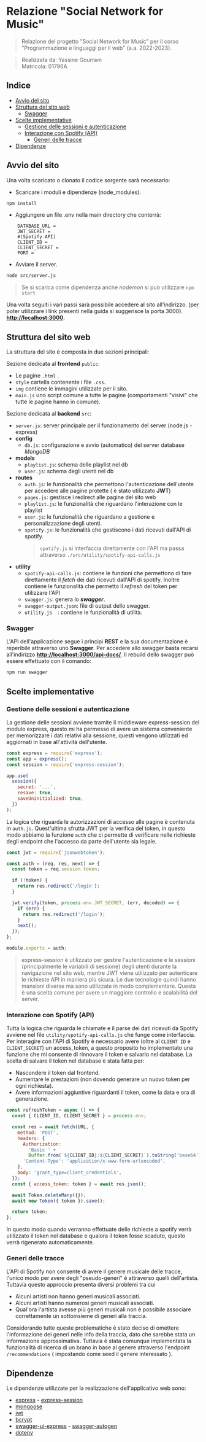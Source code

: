 # Relazione "Social Network for Music"

> Relazione del progetto "Social Network for Music" per il corso "Programmazione e linguaggi per il web" (a.a. 2022-2023).

> Realizzata da: Yassine Gourram\
> Matricola: 01796A

## Indice

- [Avvio del sito](#avvio-del-sito)
- [Struttura del sito web](#struttura-del-sito-web)
  - [Swagger](#swagger)
- [Scelte implementative](#scelte-implementative)
  - [Gestione delle sessioni e autenticazione](#gestione-delle-sessioni-e-autenticazione)
  - [Interazione con Spotify (API)](<#interazione-con-spotify-(api)->)
    - [Generi delle tracce](#generi-delle-tracce)
- [Dipendenze](#dipendenze)

## Avvio del sito

Una volta scaricato o clonato il codice sorgente sarà necessario:

- Scaricare i moduli e dipendenze (node_modules).

```bash
npm install
```

- Aggiungere un file .env nella main directory che conterrà:

```env
    DATABASE_URL =
    JWT_SECRET =
    #(Spotify API)
    CLIENT_ID =
    CLIENT_SECRET =
    PORT =
```

- Avviare il server.

```bash
node src/server.js
```

> Se si scarica come dipendenza anche _nodemon_ si può utilizzare `npm start`

Una volta seguiti i vari passi sarà possibile accedere al sito all'indirizzo. (per poter utilizzare i link presenti nella guida si suggerisce la porta 3000).
**[http://localhost:3000](http://localhost:3000/)**.

## Struttura del sito web

La struttura del sito è composta in due sezioni principali:

Sezione dedicata al **frontend** `public`:

- Le pagine `.html` .
- `style` cartella contenente i file `.css`.
- `img` contiene le immagini utilizzate per il sito.
- `main.js` uno script comune a tutte le pagine (comportamenti "visivi" che tutte le pagine hanno in comune).

Sezione dedicata al **backend** `src`:

- `server.js`: server principale per il funzionamento del server (node.js - express)
- **config**
  - `db.js`: configurazione e avvio (automatico) del server database _MongoDB_
- **models**
  - `playlist.js`: schema delle playlist nel db
  - `user.js`: schema degli utenti nel db
- **routes**
  - `auth.js`: le funzionalità che permettono l'autenticazione dell'utente per accedere alle pagine protette ( è stato utilizzato **JWT**)
  - `pages.js`: gestisce i redirect alle pagine del sito web
  - `playlist.js`: le funzionalità che riguardano l'interazione con le playlist
  - `user.js`: le funzionalità che riguardano a gestione e personalizzazione degli utenti.
  - `spotify.js`: le funzionalità che gestiscono i dati ricevuti dall'API di spotify.
    > `spotify.js` si interfaccia direttamente con l'API ma passa attraverso `./src/utility/spotify-api-calls.js`
- **utility**
  - `spotify-api-calls.js`: contiene le funzioni che permettono di fare direttamente il _fetch_ dei dati ricevuti dall'API di spotify. Inoltre contiene le funzionalità che permetto il _refresh_ del token per utilizzare l'API
  - `swagger.js`: genera lo **_swagger_**.
  - `swagger-output.json`: file di output dello swagger.
  - `utility.js  `: contiene le funzionalità di utilità.

### Swagger

L'API dell'applicazione segue i principi **REST** e la sua documentazione è reperibile attraverso uno **Swagger**.
Per accedere allo swagger basta recarsi all'indirizzo **[http://localhost:3000/api-docs/](http://localhost:3000/api-docs/)**.
Il rebuild dello swagger può essere effettuato con il comando:

```bash
npm run swagger
```

## Scelte implementative

### Gestione delle sessioni e autenticazione

La gestione delle sessioni avviene tramite il middleware express-session del modulo express, questo mi ha permesso di avere un sistema conveniente per memorizzare i dati relativi alla sessione, questi vengono utilizzati ed aggiornati in base all'attività dell'utente.

```javascript
const express = require('express');
const app = express();
const session = require('express-session');

app.use(
  session({
    secret: '...',
    resave: true,
    saveUninitialized: true,
  })
);
```

La logica che riguarda le autorizzazioni di accesso alle pagine è contenuta in `auth.js`. Quest'ultima sfrutta JWT per la verifica del token, in questo modo abbiamo la funzione `auth` che ci permette di verificare nelle richieste degli endpoint che l'accesso da parte dell'utente sia legale.

```javascript
const jwt = require('jsonwebtoken');

const auth = (req, res, next) => {
  const token = req.session.token;

  if (!token) {
    return res.redirect('/login');
  }

  jwt.verify(token, process.env.JWT_SECRET, (err, decoded) => {
    if (err) {
      return res.redirect('/login');
    }
    next();
  });
};

module.exports = auth;
```

> express-session è utilizzato per gestire l'autenticazione e le sessioni (principalmente le variabili di sessione) degli utenti durante la navigazione nel sito web, mentre JWT viene utilizzato per autenticare le richieste API in maniera più sicura. Le due tecnologie quindi hanno mansioni diverse ma sono utilizzate in modo complementare. Questa è una scelta comune per avere un maggiore controllo e scalabilità del server.

### Interazione con Spotify (API)

Tutta la logica che riguarda le chiamate e il parse dei dati ricevuti da Spotify avviene nel file `utility/spotify-api-calls.js` che funge come interfaccia.
Per interagire con l'API di Spotify è necessario avere (oltre al `CLIENT ID` e `CLIENT_SECRET`) un access_token, a questo proposito ho implementato una funzione che mi consente di rinnovare il token e salvarlo nel database.
La scelta di salvare il token nel database è stata fatta per:

- Nascondere il token dal frontend.
- Aumentare le prestazioni (non dovendo generare un nuovo token per ogni richiesta).
- Avere informazioni aggiuntive riguardanti il token, come la data e ora di generazione.

```javascript
const refreshToken = async () => {
  const { CLIENT_ID, CLIENT_SECRET } = process.env;

  const res = await fetch(URL, {
    method: 'POST',
    headers: {
      Authorization:
        'Basic ' +
        Buffer.from(`${CLIENT_ID}:${CLIENT_SECRET}`).toString('base64'),
      'Content-Type': 'application/x-www-form-urlencoded',
    },
    body: 'grant_type=client_credentials',
  });
  const { access_token: token } = await res.json();

  await Token.deleteMany({});
  await new Token({ token }).save();

  return token;
};
```

In questo modo quando verranno effettuate delle richieste a spotify verrà utilizzato il token nel database e qualora il token fosse scaduto, questo verrà rigenerato automaticamente.

### Generi delle tracce

L'API di Spotify non consente di avere il genere musicale delle tracce, l'unico modo per avere degli "pseudo-generi" è attraverso quelli dell'artista. Tuttavia questo approccio presenta diversi problemi tra cui

- Alcuni artisti non hanno generi musicali associati.
- Alcuni artisti hanno numerosi generi musicali associati.
- Qual'ora l'artista avesse più generi musicali non è possibile associare correttamente un sottoinsieme di generi alla traccia.

Considerando tutte queste problematiche è stato deciso di omettere l'informazione dei generi nelle info della traccia, dato che sarebbe stata un informazione approssimativa.
Tuttavia è stata comunque implementata la funzionalità di ricerca di un brano in base al genere attraverso l'endpoint `/recommendations` ( impostando come seed il genere interessato ).

## Dipendenze

Le dipendenze utilizzate per la realizzazione dell'applicativo web sono:

- [express](https://www.npmjs.com/package/express) - [express-session](https://www.npmjs.com/package/express-session)
- [mongoose](https://www.npmjs.com/package/mongoose)
- [jwt](https://www.npmjs.com/package/jsonwebtoken)
- [bcrypt](https://www.npmjs.com/package/bcrypt)
- [swagger-ui-express](https://www.npmjs.com/package/swagger-ui-express) - [swagger-autogen](https://www.npmjs.com/package/swagger-autogen)
- [dotenv](https://www.npmjs.com/package/dotenv)
